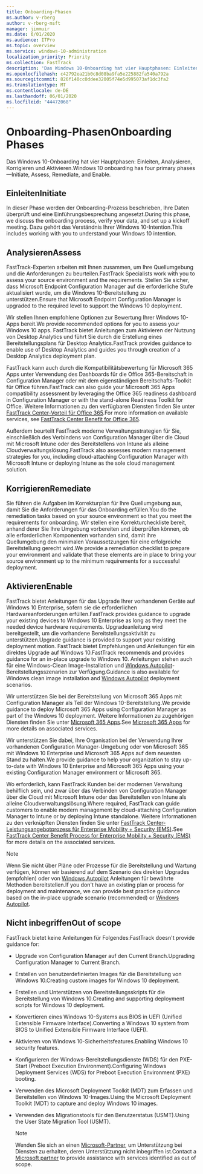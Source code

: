 ```yaml
---
title: Onboarding-Phasen
ms.author: v-rberg
author: v-rberg-msft
manager: jimmuir
ms.date: 6/01/2020
ms.audience: ITPro
ms.topic: overview
ms.service: windows-10-administration
localization_priority: Priority
ms.collection: FastTrack
description: 'Das Windows 10-Onboarding hat vier Hauptphasen: Einleiten, Analysieren, Korrigieren und Aktivieren.'
ms.openlocfilehash: c42792ea21b0c8d08ba9fa5e225882fa540a792a
ms.sourcegitcommit: 826f140cc0ddee32005f74e5d995073af1dc3fa2
ms.translationtype: MT
ms.contentlocale: de-DE
ms.lasthandoff: 06/01/2020
ms.locfileid: "44472068"
---
```

# <a name="onboarding-phases"></a><span data-ttu-id="d4cb9-103">Onboarding-Phasen</span><span class="sxs-lookup"><span data-stu-id="d4cb9-103">Onboarding Phases</span></span>

<span data-ttu-id="d4cb9-104">Das Windows 10-Onboarding hat vier Hauptphasen: Einleiten, Analysieren, Korrigieren und Aktivieren.</span><span class="sxs-lookup"><span data-stu-id="d4cb9-104">Windows 10 onboarding has four primary phases—Initiate, Assess, Remediate, and Enable.</span></span>

## <a name="initiate"></a><span data-ttu-id="d4cb9-105">Einleiten</span><span class="sxs-lookup"><span data-stu-id="d4cb9-105">Initiate</span></span>

<span data-ttu-id="d4cb9-106">In dieser Phase werden der Onboarding-Prozess beschrieben, Ihre Daten überprüft und eine Einführungsbesprechung angesetzt.</span><span class="sxs-lookup"><span data-stu-id="d4cb9-106">During this phase, we discuss the onboarding process, verify your data, and set up a kickoff meeting.</span></span> <span data-ttu-id="d4cb9-107">Dazu gehört das Verständnis Ihrer Windows 10-Intention.</span><span class="sxs-lookup"><span data-stu-id="d4cb9-107">This includes working with you to understand your Windows 10 intention.</span></span>

## <a name="assess"></a><span data-ttu-id="d4cb9-108">Analysieren</span><span class="sxs-lookup"><span data-stu-id="d4cb9-108">Assess</span></span>

<span data-ttu-id="d4cb9-109">FastTrack-Experten arbeiten mit Ihnen zusammen, um Ihre Quellumgebung und die Anforderungen zu beurteilen.</span><span class="sxs-lookup"><span data-stu-id="d4cb9-109">FastTrack Specialists work with you to assess your source environment and the requirements.</span></span> <span data-ttu-id="d4cb9-110">Stellen Sie sicher, dass Microsoft Endpoint Configuration Manager auf die erforderliche Stufe aktualisiert wurde, um die Windows 10-Bereitstellung zu unterstützen.</span><span class="sxs-lookup"><span data-stu-id="d4cb9-110">Ensure that Microsoft Endpoint Configuration Manager is upgraded to the required level to support the Windows 10 deployment.</span></span> 

<span data-ttu-id="d4cb9-111">Wir stellen Ihnen empfohlene Optionen zur Bewertung Ihrer Windows 10-Apps bereit.</span><span class="sxs-lookup"><span data-stu-id="d4cb9-111">We provide recommended options for you to assess your Windows 10 apps.</span></span> <span data-ttu-id="d4cb9-112">FastTrack bietet Anleitungen zum Aktivieren der Nutzung von Desktop Analytics und führt Sie durch die Erstellung eines Bereitstellungsplans für Desktop Analytics.</span><span class="sxs-lookup"><span data-stu-id="d4cb9-112">FastTrack provides guidance to enable use of Desktop Analytics and guides you through creation of a Desktop Analytics deployment plan.</span></span>

<span data-ttu-id="d4cb9-113">FastTrack kann auch durch die Kompatibilitätsbewertung für Microsoft 365 Apps unter Verwendung des Dashboards für die Office 365-Bereitschaft in Configuration Manager oder mit dem eigenständigen Bereitschafts-Toolkit für Office führen.</span><span class="sxs-lookup"><span data-stu-id="d4cb9-113">FastTrack can also guide your Microsoft 365 Apps compatibility assessment by leveraging the Office 365 readiness dashboard in Configuration Manager or with the stand-alone Readiness Toolkit for Office.</span></span> <span data-ttu-id="d4cb9-114">Weitere Informationen zu den verfügbaren Diensten finden Sie unter [FastTrack Center-Vorteil für Office 365](O365-fasttrack-benefit-for-office-365.md).</span><span class="sxs-lookup"><span data-stu-id="d4cb9-114">For more information on available services, see [FastTrack Center Benefit for Office 365](O365-fasttrack-benefit-for-office-365.md).</span></span> 

<span data-ttu-id="d4cb9-115">Außerdem beurteilt FastTrack moderne Verwaltungsstrategien für Sie, einschließlich des Verbindens von Configuration Manager über die Cloud mit Microsoft Intune oder des Bereitstellens von Intune als alleine Cloudverwaltungslösung.</span><span class="sxs-lookup"><span data-stu-id="d4cb9-115">FastTrack also assesses modern management strategies for you, including cloud-attaching Configuration Manager with Microsoft Intune or deploying Intune as the sole cloud management solution.</span></span>

## <a name="remediate"></a><span data-ttu-id="d4cb9-116">Korrigieren</span><span class="sxs-lookup"><span data-stu-id="d4cb9-116">Remediate</span></span>

<span data-ttu-id="d4cb9-117">Sie führen die Aufgaben im Korrekturplan für Ihre Quellumgebung aus, damit Sie die Anforderungen für das Onboarding erfüllen.</span><span class="sxs-lookup"><span data-stu-id="d4cb9-117">You do the remediation tasks based on your source environment so that you meet the requirements for onboarding.</span></span> <span data-ttu-id="d4cb9-118">Wir stellen eine Korrekturcheckliste bereit, anhand derer Sie Ihre Umgebung vorbereiten und überprüfen können, ob alle erforderlichen Komponenten vorhanden sind, damit ihre Quellumgebung den minimalen Voraussetzungen für eine erfolgreiche Bereitstellung gerecht wird.</span><span class="sxs-lookup"><span data-stu-id="d4cb9-118">We provide a remediation checklist to prepare your environment and validate that these elements are in place to bring your source environment up to the minimum requirements for a successful deployment.</span></span> 

## <a name="enable"></a><span data-ttu-id="d4cb9-119">Aktivieren</span><span class="sxs-lookup"><span data-stu-id="d4cb9-119">Enable</span></span>

<span data-ttu-id="d4cb9-120">FastTrack bietet Anleitungen für das Upgrade Ihrer vorhandenen Geräte auf Windows 10 Enterprise, sofern sie die erforderlichen Hardwareanforderungen erfüllen.</span><span class="sxs-lookup"><span data-stu-id="d4cb9-120">FastTrack provides guidance to upgrade your existing devices to Windows 10 Enterprise as long as they meet the needed device hardware requirements.</span></span> <span data-ttu-id="d4cb9-121">Upgradeanleitung wird bereitgestellt, um die vorhandene Bereitstellungsaktivität zu unterstützen.</span><span class="sxs-lookup"><span data-stu-id="d4cb9-121">Upgrade guidance is provided to support your existing deployment motion.</span></span> <span data-ttu-id="d4cb9-122">FastTrack bietet Empfehlungen und Anleitungen für ein direktes Upgrade auf Windows 10.</span><span class="sxs-lookup"><span data-stu-id="d4cb9-122">FastTrack recommends and provides guidance for an in-place upgrade to Windows 10.</span></span> <span data-ttu-id="d4cb9-123">Anleitungen stehen auch für eine Windows-Clean Image-Installation und [Windows Autopilot](EMS-onboarding-phases.md#windows-autopilot)-Bereitstellungsszenarien zur Verfügung.</span><span class="sxs-lookup"><span data-stu-id="d4cb9-123">Guidance is also available for Windows clean image installation and [Windows Autopilot](EMS-onboarding-phases.md#windows-autopilot) deployment scenarios.</span></span> 

<span data-ttu-id="d4cb9-124">Wir unterstützen Sie bei der Bereitstellung von Microsoft 365 Apps mit Configuration Manager als Teil der Windows 10-Bereitstellung.</span><span class="sxs-lookup"><span data-stu-id="d4cb9-124">We provide guidance to deploy Microsoft 365 Apps using Configuration Manager as part of the Windows 10 deployment.</span></span> <span data-ttu-id="d4cb9-125">Weitere Informationen zu zugehörigen Diensten finden Sie unter [Microsoft 365 Apps](O365-onboarding-and-migration.md#microsoft-365-apps).</span><span class="sxs-lookup"><span data-stu-id="d4cb9-125">See [Microsoft 365 Apps](O365-onboarding-and-migration.md#microsoft-365-apps) for more details on associated services.</span></span>

<span data-ttu-id="d4cb9-126">Wir unterstützen Sie dabei, Ihre Organisation bei der Verwendung Ihrer vorhandenen Configuration Manager-Umgebung oder von Microsoft 365 mit Windows 10 Enterprise und Microsoft 365 Apps auf dem neuesten Stand zu halten.</span><span class="sxs-lookup"><span data-stu-id="d4cb9-126">We provide guidance to help your organization to stay up-to-date with Windows 10 Enterprise and Microsoft 365 Apps using your existing Configuration Manager environment or Microsoft 365.</span></span>

<span data-ttu-id="d4cb9-127">Wo erforderlich, kann FastTrack Kunden bei der modernen Verwaltung behilflich sein, und zwar über das Verbinden von Configuration Manager über die Cloud mit Microsoft Intune oder das Bereitstellen von Intune als alleine Cloudverwaltungslösung.</span><span class="sxs-lookup"><span data-stu-id="d4cb9-127">Where required, FastTrack can guide customers to enable modern management by cloud-attaching Configuration Manager to Intune or by deploying Intune standalone.</span></span> <span data-ttu-id="d4cb9-128">Weitere Informationen zu den verknüpften Diensten finden Sie unter [FastTrack Center-Leistungsangebotprozess für Enterprise Mobility + Security (EMS)](EMS-fasttrack-process.md).</span><span class="sxs-lookup"><span data-stu-id="d4cb9-128">See [FastTrack Center Benefit Process for Enterprise Mobility + Security (EMS)](EMS-fasttrack-process.md) for more details on the associated services.</span></span>

> [!NOTE]
> <span data-ttu-id="d4cb9-129">Wenn Sie nicht über Pläne oder Prozesse für die Bereitstellung und Wartung verfügen, können wir basierend auf dem Szenario des direkten Upgrades (empfohlen) oder von [Windows Autopilot](EMS-onboarding-phases.md#windows-autopilot) Anleitungen für bewährte Methoden bereitstellen.</span><span class="sxs-lookup"><span data-stu-id="d4cb9-129">If you don't have an existing plan or process for deployment and maintenance, we can provide best practice guidance based on the in-place upgrade scenario (recommended) or [Windows Autopilot](EMS-onboarding-phases.md#windows-autopilot).</span></span>

## <a name="out-of-scope"></a><span data-ttu-id="d4cb9-130">Nicht inbegriffen</span><span class="sxs-lookup"><span data-stu-id="d4cb9-130">Out of scope</span></span>

<span data-ttu-id="d4cb9-131">FastTrack bietet keine Anleitungen für Folgendes:</span><span class="sxs-lookup"><span data-stu-id="d4cb9-131">FastTrack doesn't provide guidance for:</span></span>

- <span data-ttu-id="d4cb9-132">Upgrade von Configuration Manager auf den Current Branch.</span><span class="sxs-lookup"><span data-stu-id="d4cb9-132">Upgrading Configuration Manager to Current Branch.</span></span>
- <span data-ttu-id="d4cb9-133">Erstellen von benutzerdefinierten Images für die Bereitstellung von Windows 10.</span><span class="sxs-lookup"><span data-stu-id="d4cb9-133">Creating custom images for Windows 10 deployment.</span></span>
- <span data-ttu-id="d4cb9-134">Erstellen und Unterstützen von Bereitstellungsskripts für die Bereitstellung von Windows 10.</span><span class="sxs-lookup"><span data-stu-id="d4cb9-134">Creating and supporting deployment scripts for Windows 10 deployment.</span></span>
- <span data-ttu-id="d4cb9-135">Konvertieren eines Windows 10-Systems aus BIOS in UEFI (Unified Extensible Firmware Interface).</span><span class="sxs-lookup"><span data-stu-id="d4cb9-135">Converting a Windows 10 system from BIOS to Unified Extensible Firmware Interface (UEFI).</span></span>
- <span data-ttu-id="d4cb9-136">Aktivieren von Windows 10-Sicherheitsfeatures.</span><span class="sxs-lookup"><span data-stu-id="d4cb9-136">Enabling Windows 10 security features.</span></span> 
- <span data-ttu-id="d4cb9-137">Konfigurieren der Windows-Bereitstellungsdienste (WDS) für den PXE-Start (Preboot Execution Environment).</span><span class="sxs-lookup"><span data-stu-id="d4cb9-137">Configuring Windows Deployment Services (WDS) for Preboot Execution Environment (PXE) booting.</span></span>
- <span data-ttu-id="d4cb9-138">Verwenden des Microsoft Deployment Toolkit (MDT) zum Erfassen und Bereitstellen von Windows 10-Images.</span><span class="sxs-lookup"><span data-stu-id="d4cb9-138">Using the Microsoft Deployment Toolkit (MDT) to capture and deploy Windows 10 images.</span></span>
- <span data-ttu-id="d4cb9-139">Verwenden des Migrationstools für den Benutzerstatus (USMT).</span><span class="sxs-lookup"><span data-stu-id="d4cb9-139">Using the User State Migration Tool (USMT).</span></span>

  > [!NOTE]
  > <span data-ttu-id="d4cb9-140">Wenden Sie sich an einen [Microsoft-Partner](https://go.microsoft.com/fwlink/?linkid=2080150), um Unterstützung bei Diensten zu erhalten, deren Unterstützung nicht inbegriffen ist.</span><span class="sxs-lookup"><span data-stu-id="d4cb9-140">Contact a [Microsoft partner](https://go.microsoft.com/fwlink/?linkid=2080150) to provide assistance with services identified as out of scope.</span></span>

 